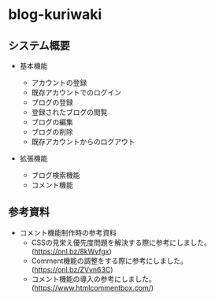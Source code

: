 # blog-kuriwaki
## システム概要
- 基本機能
  - アカウントの登録
  - 既存アカウントでのログイン
  - ブログの登録
  - 登録されたブログの閲覧
  - ブログの編集
  - ブログの削除
  - 既存アカウントからのログアウト

- 拡張機能
  - ブログ検索機能
  - コメント機能

## 参考資料
- コメント機能制作時の参考資料
  - CSSの見栄え優先度問題を解決する際に参考にしました。(https://onl.bz/8kWvfgx) 
  - Comment機能の調整をする際に参考にしました。(https://onl.bz/ZVvn63C)
  - コメント機能の導入の参考にしました。(https://www.htmlcommentbox.com/)
